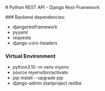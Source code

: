 # Python REST API - Django Rest-Framework

### Backend dependencies:

- djangorestframework
- pyyaml
- requests
- django-cors-headers

### Virtual Environment

- python3.10 -m venv myenv
- source myenv/bin/activate
- pip install --upgrade pip
- django-admin startproject restbe
